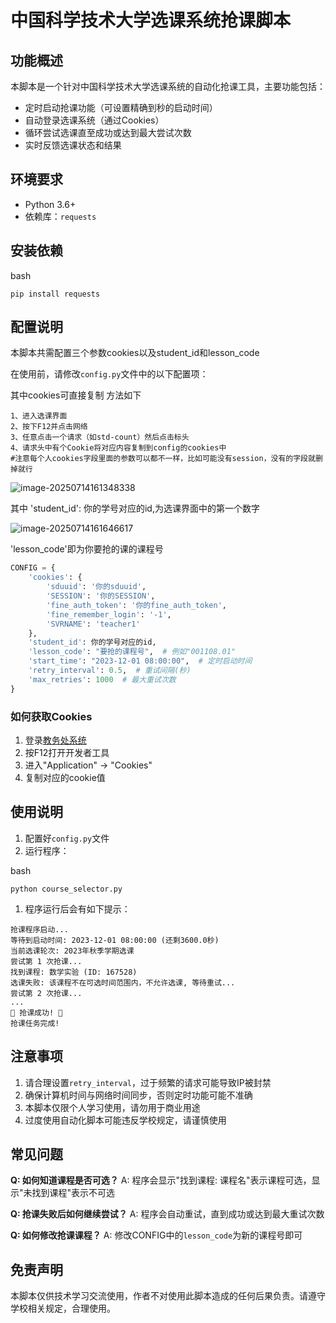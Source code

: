 # 中国科学技术大学选课系统抢课脚本

## 功能概述

本脚本是一个针对中国科学技术大学选课系统的自动化抢课工具，主要功能包括：

- 定时启动抢课功能（可设置精确到秒的启动时间）
- 自动登录选课系统（通过Cookies）
- 循环尝试选课直至成功或达到最大尝试次数
- 实时反馈选课状态和结果

## 环境要求

- Python 3.6+
- 依赖库：`requests`

## 安装依赖

bash

```
pip install requests
```

## 配置说明

本脚本共需配置三个参数cookies以及student_id和lesson_code

在使用前，请修改`config.py`文件中的以下配置项：

其中cookies可直接复制  方法如下

```
1、进入选课界面
2、按下F12并点击网络
3、任意点击一个请求（如std-count）然后点击标头
4、请求头中有个Cookie将对应内容复制到config的cookies中
#注意每个人cookies字段里面的参数可以都不一样，比如可能没有session，没有的字段就删掉就行
```

![image-20250714161348338](https://s2.loli.net/2025/07/14/mOjvprdkLUZ6CnI.png)

其中 'student_id': 你的学号对应的id,为选课界面中的第一个数字

![image-20250714161646617](https://s2.loli.net/2025/07/14/u4wCSeZtMGyr7ap.png)

'lesson_code'即为你要抢的课的课程号
```python
CONFIG = {
    'cookies': {
        'sduuid': '你的sduuid',
        'SESSION': '你的SESSION',
        'fine_auth_token': '你的fine_auth_token',
        'fine_remember_login': '-1',
        'SVRNAME': 'teacher1'
    },
    'student_id': 你的学号对应的id,
    'lesson_code': "要抢的课程号",  # 例如"001108.01"
    'start_time': "2023-12-01 08:00:00",  # 定时启动时间
    'retry_interval': 0.5,  # 重试间隔(秒)
    'max_retries': 1000  # 最大重试次数
}
```

### 如何获取Cookies

1. 登录[教务处系统](https://jw.ustc.edu.cn/)
2. 按F12打开开发者工具
3. 进入"Application" -> "Cookies"
4. 复制对应的cookie值

## 使用说明

1. 配置好`config.py`文件
2. 运行程序：

bash

```
python course_selector.py
```

1. 程序运行后会有如下提示：

```
抢课程序启动...
等待到启动时间: 2023-12-01 08:00:00 (还剩3600.0秒)
当前选课轮次: 2023年秋季学期选课
尝试第 1 次抢课...
找到课程: 数学实验 (ID: 167528)
选课失败: 该课程不在可选时间范围内，不允许选课, 等待重试...
尝试第 2 次抢课...
...
🎉 抢课成功! 🎉
抢课任务完成!
```

## 注意事项

1. 请合理设置`retry_interval`，过于频繁的请求可能导致IP被封禁
2. 确保计算机时间与网络时间同步，否则定时功能可能不准确
3. 本脚本仅限个人学习使用，请勿用于商业用途
4. 过度使用自动化脚本可能违反学校规定，请谨慎使用

## 常见问题

**Q: 如何知道课程是否可选？**
A: 程序会显示"找到课程: 课程名"表示课程可选，显示"未找到课程"表示不可选

**Q: 抢课失败后如何继续尝试？**
A: 程序会自动重试，直到成功或达到最大重试次数

**Q: 如何修改抢课课程？**
A: 修改CONFIG中的`lesson_code`为新的课程号即可

## 免责声明

本脚本仅供技术学习交流使用，作者不对使用此脚本造成的任何后果负责。请遵守学校相关规定，合理使用。